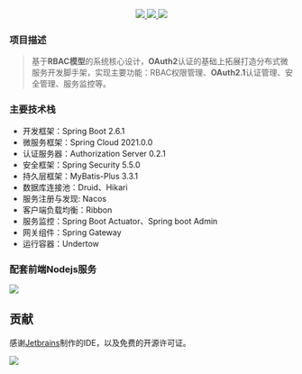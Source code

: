 <p align="center">
	<a target="_blank" href="https://github.com/zf1976/mayi/blob/main/LICENSE">
		<img src="https://img.shields.io/badge/license-MIT-blue.svg" ></img>
	</a>
	<a target="_blank" href="https://github.com/1976/mayi">
		<img src="https://img.shields.io/badge/version-2.6.1-brightgreen.svg" ></img>
	</a>
	<a target="_blank" href="https://www.oracle.com/technetwork/java/javase/downloads/index.html">
		<img src="https://img.shields.io/badge/JDK-17+-green.svg" ></img>
	</a>
</p>


### 项目描述
> 基于**RBAC模型**的系统核心设计，**OAuth2**认证的基础上拓展打造分布式微服务开发脚手架，实现主要功能：RBAC权限管理、**OAuth2.1**认证管理、安全管理、服务监控等。

### 主要技术栈
- 开发框架：Spring Boot 2.6.1
- 微服务框架：Spring Cloud 2021.0.0
- 认证服务器：Authorization Server 0.2.1
- 安全框架：Spring Security 5.5.0
- 持久层框架：MyBatis-Plus 3.3.1
- 数据库连接池：Druid、Hikari
- 服务注册与发现: Nacos
- 客户端负载均衡：Ribbon
- 服务监控：Spring Boot Actuator、Spring boot Admin
- 网关组件：Spring Gateway
- 运行容器：Undertow

### 配套前端Nodejs服务
![](https://github.com/gngpp/mayi-web/tree/dev)
## 贡献

感谢[Jetbrains](https://www.jetbrains.com/?from=mayi)制作的IDE，以及免费的开源许可证。

![](https://raw.githubusercontent.com/wkgcass/vproxy/master/doc/jetbrains.png)
